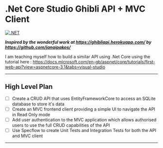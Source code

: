 # .Net Core Studio Ghibli API + MVC Client

[![.NET](https://github.com/leon-paul-hart/DotNET-Core-Studio-Ghibli-API/actions/workflows/dotnet.yml/badge.svg)](https://github.com/leon-paul-hart/DotNET-Core-Studio-Ghibli-API/actions/workflows/dotnet.yml)

***Inspired by the wonderful work at https://ghibliapi.herokuapp.com/ by https://github.com/janaipakos/***

I am teaching myself how to build a similar API using .Net Core using the tutorial here :
https://docs.microsoft.com/en-gb/aspnet/core/tutorials/first-web-api?view=aspnetcore-3.1&tabs=visual-studio


---

## High Level Plan

- [ ] Create a CRUD API that uses EntityFrameworkCore to access an SQLite database to store it's data
- [ ] Create an MVC frontend client providing a simple UI to navigate the API in Read Only mode
- [ ] Add user authentication to the MVC application which allows authorised users to use the full CRUD capabilities of the API
- [ ] Use Specflow to create Unit Tests and Integration Tests for both the API and MVC client

---
